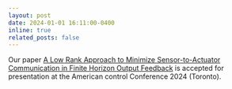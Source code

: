 ```yaml
---
layout: post
date: 2024-01-01 16:11:00-0400
inline: true
related_posts: false
---
```


Our paper [A Low Rank Approach to Minimize Sensor-to-Actuator Communication in Finite Horizon Output Feedback](https://arxiv.org/pdf/2311.08998.pdf) is accepted for presentation at the American control Conference 2024 (Toronto).